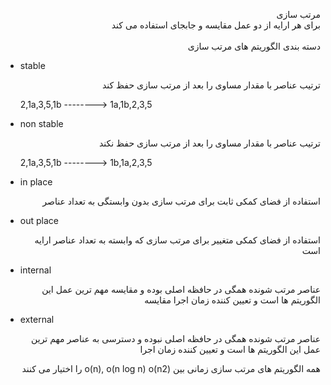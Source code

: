 <p dir="rtl">
مرتب سازی 
 <br>
برای هر ارایه از دو عمل مقایسه و جابجای استفاده می کند
 <br>
 <br>
دسته بندی الگوریتم های مرتب سازی
 <br>

<ul>
    <li>stable</li>
<p dir="rtl">ترتیب عناصر با مقدار مساوی را بعد از مرتب سازی حفظ کند </p>
<p dir="ltr"> 2,1a,3,5,1b  --------> 1a,1b,2,3,5 </p>
    <li>non stable</li>
<p dir="rtl">ترتیب عناصر با مقدار مساوی را بعد از مرتب سازی حفظ نکند </p>
<p dir="ltr"> 2,1a,3,5,1b  --------> 1b,1a,2,3,5 </p>
    <li>in place</li>
<p dir="rtl">استفاده از فضای کمکی ثابت برای مرتب سازی بدون وابستگی به تعداد عناصر </p>
    <li>out place</li>
<p dir="rtl">استفاده از فضای کمکی متغییر برای مرتب سازی که وابسته به تعداد عناصر ارایه است </p>
    <li>internal</li>
<p dir="rtl"> عناصر مرتب شونده همگی در حافظه اصلی بوده و مقایسه مهم ترین عمل این الگوریتم ها است و تعیین کننده زمان اجرا مقایسه</p>
    <li>external</li>
<p dir="rtl"> عناصر مرتب شونده همگی در حافظه اصلی نبوده و دسترسی به عناصر مهم ترین عمل این الگوریتم ها است و تعیین کننده زمان اجرا </p>

</ul>
</p>

<p dir="rtl">
همه الگوریتم های مرتب سازی زمانی بین o(n), o(n log n) o(n2) را اختیار می کنند
 <br>
</p>
